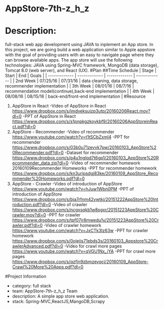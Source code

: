 # AppStore-7th-z_h_z
# Description:
 full-stack web app development using JAVA to inplement an App store. In this project, we are going build a web application similar to Apple appstore with the goal of providing users with an easy to navigate page where they can browse available apps. The app store will use the following technologies: JAVA using Spring-MVC framework, MongoDB (data storage), Tomcat 8.0 (web server), and React (UX).
#Plan
##Time Schedule
| Stage | Start  | End | Goals |
| ------------- | ------------- | ------------- | ------------- |
| 2nd Week | 07/25/16  | 07/31/16  | data cleaning, data storage, recommender implementation |
| 3th Week | 08/01/16  | 08/7/16  | recommendation model(continue),back-end implementation |
| 4th Week | 08/08/16  | 08/15/16  | back-end/front-end implementation  |
#Resource
1. AppStore in React
-Video of AppStore in React https://www.dropbox.com/s/jmdveksujzp3utp/20160206React.mov?dl=0
-PPT of AppStore in React https://www.dropbox.com/s/s1pnpkgzkoykbf9/20160206AppStoreinReact.pdf?dl=0
2. AppStore - Recommender
-Video of recommender https://www.youtube.com/watch?v=t1tSCbZxml4
-PPT for recommender https://www.dropbox.com/s/03b0u71zevvk7pw/20160103_AppStore%20Recommender.pdf?dl=0
-Dataset for recommender https://www.dropbox.com/s/p4u1nglqd7t6gp1/20160103_AppStore%20Recommender_data.zip?dl=0
-Video of recommender homework 20160109Recommender Homeworks
-PPT for recommender homework https://www.dropbox.com/s/kn3uripsdgj83ke/20160109_AppStore_Recommender%20Homeworks.pdf?dl=0
3. AppStore - Crawler
-Video of introduction of AppStore https://www.youtube.com/watch?v=hJuw1Wbn0PM
-PPT of introduction of AppStore https://www.dropbox.com/s/bja7rfnm42vwtkj/20151222AppStore%20Introduction.pdf?dl=0
-Video of crawler https://www.dropbox.com/s/ncgxsqkb1w8sgxr/20151223AppStore%20Crawler.mov?dl=0
-PPT for crawler https://www.dropbox.com/s/tpf07ir8mwedu1y/20151223AppStore%20Crawler.pdf?dl=0
-Video of crawler homework https://www.youtube.com/watch?v=JxCTk3Iz63w
-PPT for crawler homework https://www.dropbox.com/s/0ojejis71ebds3s/20160103_Appstore%20CrawlerAdvanced.pdf?dl=0
-Video for crawl more pages https://www.youtube.com/watch?v=qVGU1Nx_jYA
-PPT for crawl more pages https://www.dropbox.com/s/qzfin9zbmzevqcj/20160109_AppStore-Crawl%20More%20Apps.pdf?dl=0

#Project Information
- category: full stack
- team: AppStore-7th-z_h_z Team
- description: A simple app store web application.
- stack: Spring-MVC,ReactJS,MangoDB,Scrapy
